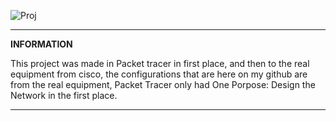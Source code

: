 
![Proj](https://user-images.githubusercontent.com/85712710/163835495-f7935db4-b8a1-4c9c-9f2d-e51c15b580e9.png)

---
**INFORMATION**

This project was made in Packet tracer in first place, and then to the real equipment from cisco, the configurations that are here on my github are from the real equipment, Packet Tracer only had One Porpose: Design the Network in the first place.

---
